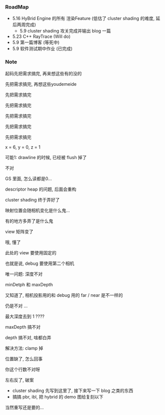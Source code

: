 ### RoadMap

* 5.16 HyBrid Engine 的所有 渲染Feature (低估了 cluster shading 的难度, 延后两周完成)
  * 5.9 cluster shading 攻关完成并输出 blog 一篇
* 5.23 C++ RayTrace (Will do)
* 5.9 第一篇博客 (等死中)
* 5.9 软件测试期中作业 (已完成)

### Note 

起码先把需求搞完, 再来想这些有的没的

先把需求搞完, 再想这些youdemeide

先把需求搞完

先把需求搞完

先把需求搞完

先把需求搞完

先把需求搞完

x = 6, y = 0, z = 1

可能1: drawline 的时候, 已经被 flush 掉了

不对

GS 里面, 怎么读都是0...

descriptor heap 的问题, 后面会重构

cluster shading 终于弄好了

映射位置会随相机变化是什么鬼...

有的地方多弄了是什么鬼

view 矩阵变了

哦, 懂了

此处的 view 要使用固定的

也就是说, debug 要使用第二个相机

唯一问题: 深度不对

minDetph 和 maxDepth

又知道了, 相机投影用的和 debug 用的 far / near 是不一样的

仍是不对 ...

最大深度去到 1 ????

maxDepth 搞不对

depth 搞不对, 啥都白弄

解决方法: clamp 掉

位置缺了, 怎么回事

你这个行数不对呀

左右反了, 破案

* cluster shading 先写到这里了, 接下来写一下 blog 之类的东西
* 搞搞 pbr, ibl, 把 hybrid 的 demo 图给复刻以下

当然重写还是要的...

